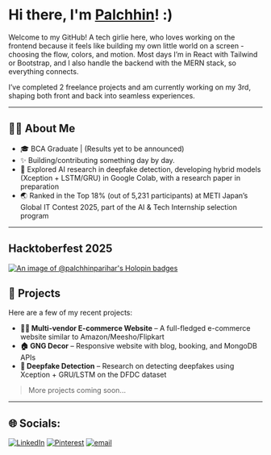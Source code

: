 # Hi there, I'm [Palchhin](https://palchhin.me)! :)

Welcome to my GitHub! A tech girlie here, who loves working on the frontend because it feels like building my own little world on a screen - choosing the flow, colors, and motion. Most days I’m in React with Tailwind or Bootstrap, and I also handle the backend with the MERN stack, so everything connects.

I’ve completed 2 freelance projects and am currently working on my 3rd, shaping both front and back into seamless experiences.

---

##  👩‍💻 About Me

- 🎓 BCA Graduate | (Results yet to be announced)
- ✨ Building/contributing something day by day.
- 🎥 Explored AI research in deepfake detection, developing hybrid models (Xception + LSTM/GRU) in Google Colab, with a research paper in preparation
- 🌏 Ranked in the Top 18% (out of 5,231 participants) at METI Japan’s Global IT Contest 2025, part of the AI & Tech Internship selection program

---

## Hacktoberfest 2025

[![An image of @palchhinparihar's Holopin badges](https://holopin.me/palchhinparihar)](https://holopin.io/@palchhinparihar)

## 🚀 Projects

Here are a few of my recent projects:

- **🧙‍♂️ Multi-vendor E-commerce Website** – A full-fledged e-commerce website similar to Amazon/Meesho/Flipkart
- **🏠 GNG Decor** – Responsive website with blog, booking, and MongoDB APIs
- **🎥 Deepfake Detection** – Research on detecting deepfakes using Xception + GRU/LSTM on the DFDC dataset

> More projects coming soon...

---
## 🌐 Socials:
[![LinkedIn](https://img.shields.io/badge/LinkedIn-%230077B5.svg?logo=linkedin&logoColor=white)](https://www.linkedin.com/in/palchhinparihar)
[![Pinterest](https://img.shields.io/badge/Pinterest-%23E60023.svg?logo=Pinterest&logoColor=white)](https://in.pinterest.com/palchhinparihar/)
[![email](https://img.shields.io/badge/Email-D14836?logo=gmail&logoColor=white)](mailto:palchhinparihar@gmail.com)
